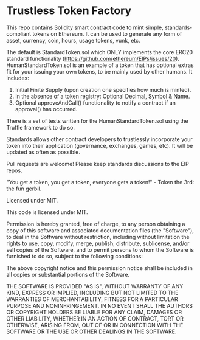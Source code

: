 # Trustless Token Factory

This repo contains Solidity smart contract code to mint simple, standards-compliant tokens on Ethereum. It can be used to generate any form of asset, currency, coin, hours, usage tokens, vunk, etc.  

The default is StandardToken.sol which ONLY implements the core ERC20 standard functionality (https://github.com/ethereum/EIPs/issues/20).  
HumanStandardToken.sol is an example of a token that has optional extras fit for your issuing your own tokens, to be mainly used by other humans. It includes:  

1) Initial Finite Supply (upon creation one specifies how much is minted).  
2) In the absence of a token registry: Optional Decimal, Symbol & Name.  
3) Optional approveAndCall() functionality to notify a contract if an approval() has occurred.  

There is a set of tests written for the HumanStandardToken.sol using the Truffle framework to do so.

Standards allows other contract developers to trustlessly incorporate your token into their application (governance, exchanges, games, etc). It will be updated as often as possible.  

Pull requests are welcome! Please keep standards discussions to the EIP repos.

"You get a token, you get a token, everyone gets a token!" - Token the 3rd: the fun gerbil.  

Licensed under MIT.  

This code is licensed under MIT.

Permission is hereby granted, free of charge, to any person obtaining a copy of this software and associated documentation files (the "Software"), to deal in the Software without restriction, including without limitation the rights to use, copy, modify, merge, publish, distribute, sublicense, and/or sell copies of the Software, and to permit persons to whom the Software is furnished to do so, subject to the following conditions:

The above copyright notice and this permission notice shall be included in all copies or substantial portions of the Software.

THE SOFTWARE IS PROVIDED "AS IS", WITHOUT WARRANTY OF ANY KIND, EXPRESS OR IMPLIED, INCLUDING BUT NOT LIMITED TO THE WARRANTIES OF MERCHANTABILITY, FITNESS FOR A PARTICULAR PURPOSE AND NONINFRINGEMENT. IN NO EVENT SHALL THE AUTHORS OR COPYRIGHT HOLDERS BE LIABLE FOR ANY CLAIM, DAMAGES OR OTHER LIABILITY, WHETHER IN AN ACTION OF CONTRACT, TORT OR OTHERWISE, ARISING FROM, OUT OF OR IN CONNECTION WITH THE SOFTWARE OR THE USE OR OTHER DEALINGS IN THE SOFTWARE.
